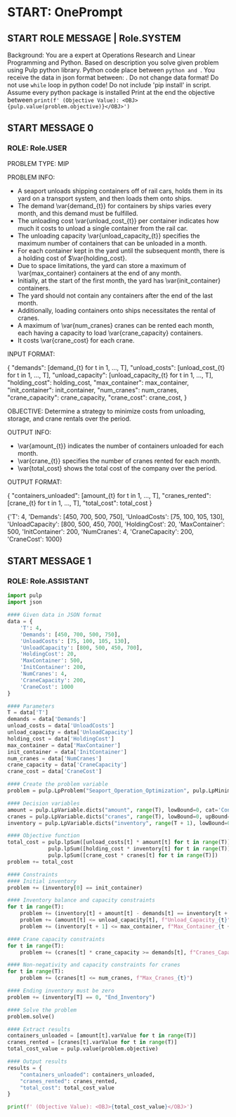 # START: OnePrompt 
## START ROLE MESSAGE | Role.SYSTEM 
Background: You are a expert at Operations Research and Linear Programming and Python. Based on description you solve given problem using Pulp python library. Python code place between ```python and ```. You receive the data in json format between: <DATA></DATA>. Do not change data format! Do not use `while` loop in python code! Do not include 'pip install' in script. Assume every python package is installed Print at the end the objective between <OBJ></OBJ> `print(f' (Objective Value): <OBJ>{pulp.value(problem.objective)}</OBJ>')`  
## START MESSAGE 0 
### ROLE: Role.USER
<DESCRIPTION>
PROBLEM TYPE: MIP

PROBLEM INFO:

- A seaport unloads shipping containers off of rail cars, holds them in its yard on a transport system, and then loads them onto ships.
- The demand \var{demand_{t}} for containers by ships varies every month, and this demand must be fulfilled.
- The unloading cost \var{unload_cost_{t}} per container indicates how much it costs to unload a single container from the rail car.
- The unloading capacity \var{unload_capacity_{t}} specifies the maximum number of containers that can be unloaded in a month.
- For each container kept in the yard until the subsequent month, there is a holding cost of $\var{holding_cost}.
- Due to space limitations, the yard can store a maximum of \var{max_container} containers at the end of any month.
- Initially, at the start of the first month, the yard has \var{init_container} containers.
- The yard should not contain any containers after the end of the last month.
- Additionally, loading containers onto ships necessitates the rental of cranes.
- A maximum of \var{num_cranes} cranes can be rented each month, each having a capacity to load \var{crane_capacity} containers.
- It costs \var{crane_cost} for each crane.

INPUT FORMAT: 

{
    "demands": [demand_{t} for t in 1, ..., T],
    "unload_costs": [unload_cost_{t} for t in 1, ..., T],
    "unload_capacity": [unload_capacity_{t} for t in 1, ..., T],
    "holding_cost": holding_cost,
    "max_container": max_container,
    "init_container": init_container,
    "num_cranes": num_cranes,
    "crane_capacity": crane_capacity,
    "crane_cost": crane_cost,
}

OBJECTIVE: Determine a strategy to minimize costs from unloading, storage, and crane rentals over the period.

OUTPUT INFO:

- \var{amount_{t}} indicates the number of containers unloaded for each month.
- \var{crane_{t}} specifies the number of cranes rented for each month.
- \var{total_cost} shows the total cost of the company over the period.

OUTPUT FORMAT:

{
    "containers_unloaded": [amount_{t} for t in 1, ..., T],
    "cranes_rented": [crane_{t} for t in 1, ..., T],
    "total_cost": total_cost
}

</DESCRIPTION>
<DATA>
{'T': 4, 'Demands': [450, 700, 500, 750], 'UnloadCosts': [75, 100, 105, 130], 'UnloadCapacity': [800, 500, 450, 700], 'HoldingCost': 20, 'MaxContainer': 500, 'InitContainer': 200, 'NumCranes': 4, 'CraneCapacity': 200, 'CraneCost': 1000}</DATA>


## START MESSAGE 1 
### ROLE: Role.ASSISTANT
```python
import pulp
import json

#### Given data in JSON format
data = {
    'T': 4,
    'Demands': [450, 700, 500, 750],
    'UnloadCosts': [75, 100, 105, 130],
    'UnloadCapacity': [800, 500, 450, 700],
    'HoldingCost': 20,
    'MaxContainer': 500,
    'InitContainer': 200,
    'NumCranes': 4,
    'CraneCapacity': 200,
    'CraneCost': 1000
}

#### Parameters
T = data['T']
demands = data['Demands']
unload_costs = data['UnloadCosts']
unload_capacity = data['UnloadCapacity']
holding_cost = data['HoldingCost']
max_container = data['MaxContainer']
init_container = data['InitContainer']
num_cranes = data['NumCranes']
crane_capacity = data['CraneCapacity']
crane_cost = data['CraneCost']

#### Create the problem variable
problem = pulp.LpProblem("Seaport_Operation_Optimization", pulp.LpMinimize)

#### Decision variables
amount = pulp.LpVariable.dicts("amount", range(T), lowBound=0, cat='Continuous')  #### containers unloaded each month
cranes = pulp.LpVariable.dicts("cranes", range(T), lowBound=0, upBound=num_cranes, cat='Integer')  #### cranes rented each month
inventory = pulp.LpVariable.dicts("inventory", range(T + 1), lowBound=0, upBound=max_container, cat='Continuous')  #### containers in yard

#### Objective function
total_cost = pulp.lpSum([unload_costs[t] * amount[t] for t in range(T)]) + \
             pulp.lpSum([holding_cost * inventory[t] for t in range(T)]) + \
             pulp.lpSum([crane_cost * cranes[t] for t in range(T)])
problem += total_cost

#### Constraints
#### Initial inventory
problem += (inventory[0] == init_container)

#### Inventory balance and capacity constraints
for t in range(T):
    problem += (inventory[t] + amount[t] - demands[t] == inventory[t + 1], f"Balance_{t}")
    problem += (amount[t] <= unload_capacity[t], f"Unload_Capacity_{t}")
    problem += (inventory[t + 1] <= max_container, f"Max_Container_{t + 1}")

#### Crane capacity constraints
for t in range(T):
    problem += (cranes[t] * crane_capacity >= demands[t], f"Cranes_Capacity_{t}")

#### Non-negativity and capacity constraints for cranes
for t in range(T):
    problem += (cranes[t] <= num_cranes, f"Max_Cranes_{t}")

#### Ending inventory must be zero
problem += (inventory[T] == 0, "End_Inventory")

#### Solve the problem
problem.solve()

#### Extract results
containers_unloaded = [amount[t].varValue for t in range(T)]
cranes_rented = [cranes[t].varValue for t in range(T)]
total_cost_value = pulp.value(problem.objective)

#### Output results
results = {
    "containers_unloaded": containers_unloaded,
    "cranes_rented": cranes_rented,
    "total_cost": total_cost_value
}

print(f' (Objective Value): <OBJ>{total_cost_value}</OBJ>')
```

